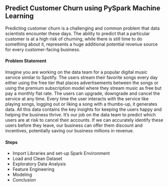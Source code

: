 ## Predict Customer Churn using PySpark Machine Learning

Predicting customer churn is a challenging and common problem that data scientists encounter these days. The ability to predict that a particular customer is at a high risk of churning, while there is still time to do something about it, represents a huge additional potential revenue source for every customer-facing business.

#### Problem Statement

Imagine you are working on the data team for a popular digital music service similar to Spotify. The users stream their favorite songs every day either using the free tier that places advertisements between the songs or using the premium subscription model where they stream music as free but pay a monthly flat rate. The users can upgrade, downgrade and cancel the service at any time. Every time the user interacts with the service like playing songs, logging out or liking a song with a thumbs-up, it generates data. All this data contains the key insights for keeping the users happy and helping the business thrive. It’s our job on the data team to predict which users are at risk to cancel their accounts. If we can accurately identify these users before they leave, our business can offer them discount and incentives, potentially saving our business millions in revenue.


#### Steps
- Import Libraries and set-up Spark Environment
- Load and Clean Dataset
- Exploratory Data Analysis
- Feature Engineering
- Modeling
- Conclusion